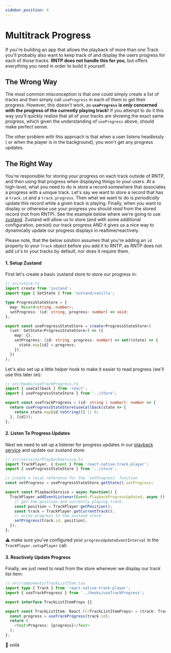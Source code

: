 ```yaml
---
sidebar_position: 4
---
```


# Multitrack Progress

If you're building an app that allows the playback of more than one Track you'll
probably also want to keep track of and display the users progress for each of
those tracks. **RNTP does not handle this for you**, but offers everything you
need in order to build it yourself.

## The Wrong Way

The most common misconception is that one could simply create a list of tracks
and then simply call `useProgress` in each of them to get their progress.
However, this doesn't work, as **`useProgress` is _only_ concerned with the
progress of the currently playing track!** If you attempt to do it this way
you'll quickly realize that all of your tracks are showing the exact same
progress, which given the understanding of `useProgress` above, should make
perfect sense.

The other problem with this approach is that when a user listens headlessly (
or when the player is in the background), you won't get any progress updates.

## The Right Way

You're responsible for storing your progress on each track outside of RNTP, and
then using that progress when displaying things to your users. At a high-level,
what you need to do is store a record somewhere that associates a progress with
a unique track. Let's say we want to store a record that has a `track.id` and a
`track.progress`. Then what we want to do is _periodically_ update this record
while a given track is playing. Finally, when you want to display or otherwise
use your progress you should _read_ from the stored record (not from RNTP). See
the example below where we're going to use
[zustand](https://www.npmjs.com/package/zustand). Zustand will allow us to store
(and with some additional configuration, persist) our track progress AND it
gives us a nice way to dynamically update our progress displays in
realtime/reactively.

Please note, that the below solution assumes that you're adding an `id` property
to your `Track` object before you add it to RNTP, as RNTP does not add `id`'s
to your tracks by default, nor does it require them.

#### 1. Setup Zustand

First let's create a basic zustand store to store our progress in:

```ts
// src/store.ts
import create from 'zustand';
import type { SetState } from 'zustand/vanilla';

type ProgressStateStore = {
  map: Record<string, number>;
  setProgress: (id: string, progress: number) => void;
};

export const useProgressStateStore = create<ProgressStateStore>(
  (set: SetState<ProgressStateStore>) => ({
    map: {},
    setProgress: (id: string, progress: number) => set((state) => {
      state.map[id] = progress;
    }),
  })
);
```

Let's also set up a little helper hook to make it easier to read progress (we'll
use this later on):

```ts
// src/hooks/useTrackProgress.ts
import { useCallback } from 'react';
import { useProgressStateStore } from '../store';

export const useTrackProgress = (id: string | number): number => {
  return useProgressStateStore(useCallback(state => {
    return state.map[id.toString()] || 0;
  }, [id]));
};
```

#### 2. Listen To Progress Updates

Next we need to set up a listener for progress updates in our
[playback service](../basics/playback-service.md) and update our zustand store:

```ts
// src/services/PlaybackService.ts
import TrackPlayer, { Event } from 'react-native-track-player';
import { useProgressStateStore } from '../store';

// create a local reference for the `setProgress` function
const setProgress = useProgressStateStore.getState().setProgress;

export const PlaybackService = async function() {
  TrackPlayer.addEventListener(Event.PlaybackProgressUpdated, async () => {
    // get the position and currently playing track.
    const position = TrackPlayer.getPosition();
    const track = TrackPlayer.getCurrentTrack();
    // write progress to the zustand store
    setProgress(track.id, position);
  });
};
```

:warning: make sure you've configured your `progressUpdateEventInterval`
in the `TrackPlayer.setupPlayer` call.

#### 3. Reactively Update Progress

Finally, we just need to read from the store whenever we display our track list
item:

```ts
// src/components/TrackListItem.tsx
import type { Track } from 'react-native-track-player';
import { useTrackProgress } from '../hooks/useTrackProgress';

export interface TrackListItemProps {}

export const TrackListItem: React.FC<TrackListItemProps> = (track: Track) => {
  const progress = useTrackProgress(track.id);
  return (
    <Text>Progress: {progress}</Text>
  );
};
```

:confetti_ball: voilà
